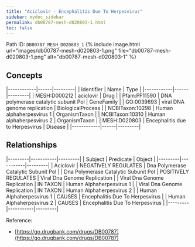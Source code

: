 ```yaml
---
title: "Aciclovir - Encephalitis Due To Herpesvirus"
sidebar: mydoc_sidebar
permalink: db00787-mesh-d020803-1.html
toc: false 
---
```



Path ID: `DB00787_MESH_D020803_1`
{% include image.html url="images/db00787-mesh-d020803-1.png" file="db00787-mesh-d020803-1.png" alt="db00787-mesh-d020803-1" %}

## Concepts

|------------|------|---------|
| Identifier | Name | Type    |
|------------|------|---------|
| MESH:D000212 | aciclovir | Drug |
| Pfam:PF11590 | DNA polymerase catalytic subunit Pol | GeneFamily |
| GO:0039693 | viral DNA genome replication | BiologicalProcess |
| NCBITaxon:10298 | Human alphaherpesvirus 1 | OrganismTaxon |
| NCBITaxon:10310 | Human alphaherpesvirus 2 | OrganismTaxon |
| MESH:D020803 | Encephalitis due to Herpesvirus | Disease |
|------------|------|---------|

## Relationships

|---------|-----------|---------|
| Subject | Predicate | Object  |
|---------|-----------|---------|
| Aciclovir | NEGATIVELY REGULATES | Dna Polymerase Catalytic Subunit Pol |
| Dna Polymerase Catalytic Subunit Pol | POSITIVELY REGULATES | Viral Dna Genome Replication |
| Viral Dna Genome Replication | IN TAXON | Human Alphaherpesvirus 1 |
| Viral Dna Genome Replication | IN TAXON | Human Alphaherpesvirus 2 |
| Human Alphaherpesvirus 1 | CAUSES | Encephalitis Due To Herpesvirus |
| Human Alphaherpesvirus 2 | CAUSES | Encephalitis Due To Herpesvirus |
|---------|-----------|---------|

Reference: 
  - [https://go.drugbank.com/drugs/DB00787](https://go.drugbank.com/drugs/DB00787)
